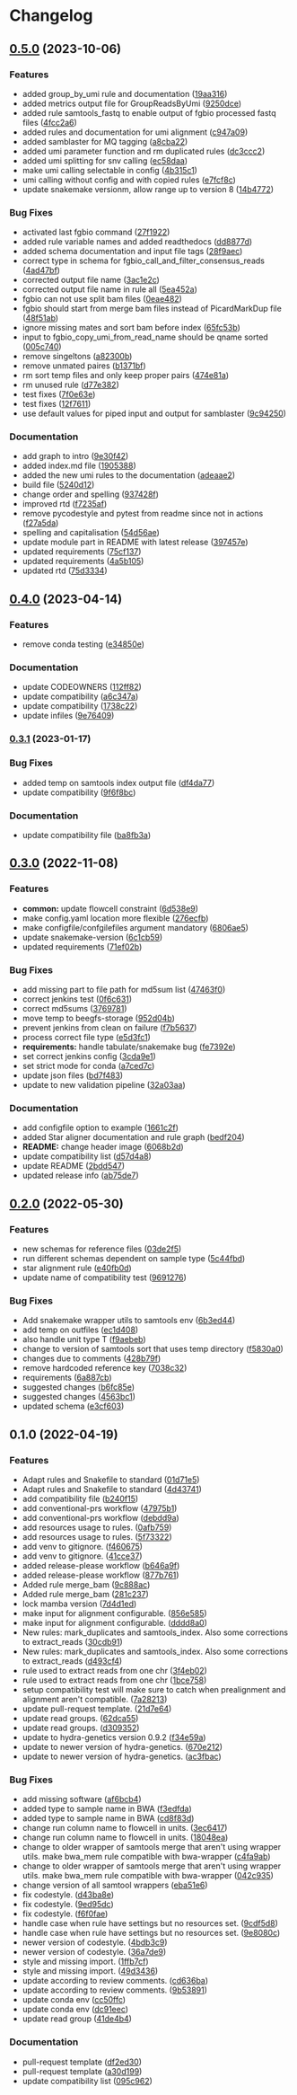 # Changelog

## [0.5.0](https://www.github.com/hydra-genetics/alignment/compare/v0.4.0...v0.5.0) (2023-10-06)


### Features

* added group_by_umi rule and documentation ([19aa316](https://www.github.com/hydra-genetics/alignment/commit/19aa3163804cfc3dd4dd06562c4dfedbbcde6ed2))
* added metrics output file for GroupReadsByUmi ([9250dce](https://www.github.com/hydra-genetics/alignment/commit/9250dcee52d606c0da5d69b609c5cdf07678a054))
* added rule samtools_fastq to enable output of fgbio processed fastq files ([4fcc2a6](https://www.github.com/hydra-genetics/alignment/commit/4fcc2a6b1b3334ed8477505418323e09dc712de7))
* added rules and documentation for umi alignment ([c947a09](https://www.github.com/hydra-genetics/alignment/commit/c947a09f9ec6d12fbd75ca631d68ed8a246894fb))
* added samblaster for MQ tagging ([a8cba22](https://www.github.com/hydra-genetics/alignment/commit/a8cba2244ae8108937cf5c1272e97a4a1d539e3c))
* added umi parameter function and rm duplicated rules ([dc3ccc2](https://www.github.com/hydra-genetics/alignment/commit/dc3ccc2fa5e33297f2b00e40c70435b39c4e4644))
* added umi splitting for snv calling ([ec58daa](https://www.github.com/hydra-genetics/alignment/commit/ec58daaa83ddfffc476249692d64ce60c961b02c))
* make umi calling selectable in config ([4b315c1](https://www.github.com/hydra-genetics/alignment/commit/4b315c1b9187fd8dd45b141ec4b4d54016b28947))
* umi calling without config and with copied rules ([e7fcf8c](https://www.github.com/hydra-genetics/alignment/commit/e7fcf8ce1244b24c8ca84cae38d4da0f682eca50))
* update snakemake versionm, allow range up to version 8 ([14b4772](https://www.github.com/hydra-genetics/alignment/commit/14b47727542b46f3bf8b711776f4e8a458c1f19a))


### Bug Fixes

* activated last fgbio command ([27f1922](https://www.github.com/hydra-genetics/alignment/commit/27f1922643a5b18daeada8d7afe64288170fcf10))
* added rule variable names and added readthedocs ([dd8877d](https://www.github.com/hydra-genetics/alignment/commit/dd8877d2f8e73965d81eb26ace5de9480c8d5077))
* added schema documentation and input file tags ([28f9aec](https://www.github.com/hydra-genetics/alignment/commit/28f9aec53addf3e0c2f486ea2cc68f1d35619f20))
* correct type in schema for fgbio_call_and_filter_consensus_reads ([4ad47bf](https://www.github.com/hydra-genetics/alignment/commit/4ad47bfb363ef142a21a2144cfc53683f26fb85e))
* corrected output file name ([3ac1e2c](https://www.github.com/hydra-genetics/alignment/commit/3ac1e2c1c3d46307ef6346547d7f527c017276a9))
* corrected output file name in rule all ([5ea452a](https://www.github.com/hydra-genetics/alignment/commit/5ea452a6bea1aea9421ec68ebf0ba4bf9625efa6))
* fgbio can not use split bam files ([0eae482](https://www.github.com/hydra-genetics/alignment/commit/0eae48233adbbcb0ef215aad96fec4605163b79a))
* fgbio should start from merge bam files instead of PicardMarkDup file ([48f51ab](https://www.github.com/hydra-genetics/alignment/commit/48f51ab53c53697eb03c62c85f1444c3f6ab5b68))
* ignore missing mates and sort bam before index ([65fc53b](https://www.github.com/hydra-genetics/alignment/commit/65fc53bb92cc621f18b2124891a0b2acf861a20c))
* input to fgbio_copy_umi_from_read_name should be qname sorted ([005c740](https://www.github.com/hydra-genetics/alignment/commit/005c740814173907a164317b041f5265cc0dc16d))
* remove singeltons ([a82300b](https://www.github.com/hydra-genetics/alignment/commit/a82300bf63afabf753534a69a93c0470eb06986a))
* remove unmated paires ([b1371bf](https://www.github.com/hydra-genetics/alignment/commit/b1371bff05f8819fc52b0bc3ec090720ad8ff7ae))
* rm sort temp files and only keep proper pairs ([474e81a](https://www.github.com/hydra-genetics/alignment/commit/474e81a9cf86986b3152e6ef0ad189079addb800))
* rm unused rule ([d77e382](https://www.github.com/hydra-genetics/alignment/commit/d77e382e77b26fe0ab33a0fc0e384efb83b69ddc))
* test fixes ([7f0e63e](https://www.github.com/hydra-genetics/alignment/commit/7f0e63e3ad1ed24cb633364940c1c382cdf5b922))
* test fixes ([12f7611](https://www.github.com/hydra-genetics/alignment/commit/12f7611adcf15b618b527ec493fad0533726de36))
* use default values for piped input and output for samblaster ([9c94250](https://www.github.com/hydra-genetics/alignment/commit/9c94250777ffbdae2c0a49c83da102d36116cbfb))


### Documentation

* add graph to intro ([9e30f42](https://www.github.com/hydra-genetics/alignment/commit/9e30f42f3cda594e65617c125b31cd4c74095704))
* added index.md file ([1905388](https://www.github.com/hydra-genetics/alignment/commit/19053889beb866a905532f982d858db9d36d3f70))
* added the new umi rules to the documentation ([adeaae2](https://www.github.com/hydra-genetics/alignment/commit/adeaae2628558e051b017de81fb879cfb705b435))
* build file ([5240d12](https://www.github.com/hydra-genetics/alignment/commit/5240d128b02834ee21e8c5bab3595a23b7d8a668))
* change order and spelling ([937428f](https://www.github.com/hydra-genetics/alignment/commit/937428f7cc76a02b40f148985d162db358426e55))
* improved rtd ([f7235af](https://www.github.com/hydra-genetics/alignment/commit/f7235af7688d2de9f0e7570c609704dcd686792e))
* remove pycodestyle and pytest from readme since not in actions ([f27a5da](https://www.github.com/hydra-genetics/alignment/commit/f27a5dafa121a35e271b23c80c9480f2e78a46a3))
* spelling and capitalisation ([54d56ae](https://www.github.com/hydra-genetics/alignment/commit/54d56ae0535164a09227317ed8be7bbd6bcc4df9))
* update module part in README with latest release ([397457e](https://www.github.com/hydra-genetics/alignment/commit/397457ed78361bd705e382b87b88fafdaa19703a))
* updated requirements ([75cf137](https://www.github.com/hydra-genetics/alignment/commit/75cf137fcf219824f8656e394e21d223406d9166))
* updated requirements ([4a5b105](https://www.github.com/hydra-genetics/alignment/commit/4a5b105408890c3a57b37b0b1343757f31527ef7))
* updated rtd ([75d3334](https://www.github.com/hydra-genetics/alignment/commit/75d33349905e23eb9bfdc0a6d2ae1e95bc50764c))

## [0.4.0](https://www.github.com/hydra-genetics/alignment/compare/v0.3.1...v0.4.0) (2023-04-14)


### Features

* remove conda testing ([e34850e](https://www.github.com/hydra-genetics/alignment/commit/e34850edf620a72692abf4113b6dbb71348fcb41))


### Documentation

* update CODEOWNERS ([112ff82](https://www.github.com/hydra-genetics/alignment/commit/112ff82eef62b5043a4ea81c4c17ebd9912c344f))
* update compatibility ([a6c347a](https://www.github.com/hydra-genetics/alignment/commit/a6c347a4004e5f202a8851c84b7a6b38c329193e))
* update compatibility ([1738c22](https://www.github.com/hydra-genetics/alignment/commit/1738c22fda753fe9a25ea633ac20a297ea36e88b))
* update infiles ([9e76409](https://www.github.com/hydra-genetics/alignment/commit/9e7640963d656a80aad51e7e102eabbe85bf4777))

### [0.3.1](https://www.github.com/hydra-genetics/alignment/compare/v0.3.0...v0.3.1) (2023-01-17)


### Bug Fixes

* added temp on samtools index output file ([df4da77](https://www.github.com/hydra-genetics/alignment/commit/df4da778bc8c4eed193ccf06507e306f5017b8e1))
* update compatibility ([9f6f8bc](https://www.github.com/hydra-genetics/alignment/commit/9f6f8bc31ca2c2869e143e05ccdd093c02c16019))


### Documentation

* update compatibility file ([ba8fb3a](https://www.github.com/hydra-genetics/alignment/commit/ba8fb3a1966a3ec56df76fee62a6224884569b30))

## [0.3.0](https://www.github.com/hydra-genetics/alignment/compare/v0.2.0...v0.3.0) (2022-11-08)


### Features

* **common:** update flowcell constraint ([6d538e9](https://www.github.com/hydra-genetics/alignment/commit/6d538e9d3e90df87dc340e2273b72e86b4ea72da))
* make config.yaml location more flexible ([276ecfb](https://www.github.com/hydra-genetics/alignment/commit/276ecfbf386ad348153fefea734ffc31deb5ac65))
* make configfile/confgilefiles argument mandatory ([6806ae5](https://www.github.com/hydra-genetics/alignment/commit/6806ae553d500b58f98443e66c7b3ae4294b93e5))
* update snakemake-version ([6c1cb59](https://www.github.com/hydra-genetics/alignment/commit/6c1cb592ce4832341ff8fe7984366d4e0224b265))
* updated requirements ([71ef02b](https://www.github.com/hydra-genetics/alignment/commit/71ef02b8d96051e91b36aecb95fe993c20188c11))


### Bug Fixes

* add missing part to file path for md5sum list ([47463f0](https://www.github.com/hydra-genetics/alignment/commit/47463f0db885e0203a9538f3228e96c2952b9d0a))
* correct jenkins test ([0f6c631](https://www.github.com/hydra-genetics/alignment/commit/0f6c6313912cc2e92448294a17069a36b618f8d0))
* correct md5sums ([3769781](https://www.github.com/hydra-genetics/alignment/commit/3769781f300e392beee6458ca4511bff3be72016))
* move temp to beegfs-storage ([952d04b](https://www.github.com/hydra-genetics/alignment/commit/952d04ba3dd3f9744b8f2225bd8f371ef2f0a8ff))
* prevent jenkins from clean on failure ([f7b5637](https://www.github.com/hydra-genetics/alignment/commit/f7b563782ca396b9fd3e386b508b5d4930d4fe8c))
* process correct file type ([e5d3fc1](https://www.github.com/hydra-genetics/alignment/commit/e5d3fc14d2c5a10bc2a704be2799405ae61aade2))
* **requirements:** handle tabulate/snakemake bug ([fe7392e](https://www.github.com/hydra-genetics/alignment/commit/fe7392e60bedf91e8bc0bd5aeaa93ab3bd8ac42b))
* set correct jenkins config ([3cda9e1](https://www.github.com/hydra-genetics/alignment/commit/3cda9e13b9eaa4fc687ab9b4e8181d345f04f8a0))
* set strict mode for conda ([a7ced7c](https://www.github.com/hydra-genetics/alignment/commit/a7ced7c0d1fc98149f4ff206a72b80ac118e4e01))
* update json files ([bd7f483](https://www.github.com/hydra-genetics/alignment/commit/bd7f483b29db31f9828aec17243cf375f8a02325))
* update to new validation pipeline ([32a03aa](https://www.github.com/hydra-genetics/alignment/commit/32a03aa0c5f79dca948ff076bd1a57240fb45a11))


### Documentation

* add configfile option to example ([1661c2f](https://www.github.com/hydra-genetics/alignment/commit/1661c2f5fd00672516dce8b08d4202eb68edaa12))
* added Star aligner documentation and rule graph ([bedf204](https://www.github.com/hydra-genetics/alignment/commit/bedf204219edf93aa45d820cc71daec7926835d6))
* **README:** change header image ([6068b2d](https://www.github.com/hydra-genetics/alignment/commit/6068b2d7702c740d9498328d4592891cfc8682ca))
* update compatibility list ([d57d4a8](https://www.github.com/hydra-genetics/alignment/commit/d57d4a85d1121219b99d0eac0ad2b04f209745a3))
* update README ([2bdd547](https://www.github.com/hydra-genetics/alignment/commit/2bdd54783d3fd9851450a745738c7553cd49f1f7))
* updated release info ([ab75de7](https://www.github.com/hydra-genetics/alignment/commit/ab75de705e53c94c31f183a2de469cc998ec492e))

## [0.2.0](https://www.github.com/hydra-genetics/alignment/compare/v0.1.0...v0.2.0) (2022-05-30)


### Features

* new schemas for reference files ([03de2f5](https://www.github.com/hydra-genetics/alignment/commit/03de2f5b7a0264c9cfaccab08029d8738f38adf5))
* run different schemas dependent on sample type ([5c44fbd](https://www.github.com/hydra-genetics/alignment/commit/5c44fbdc3c3273841881f9cc8378b30a6b073e16))
* star alignment rule ([e40fb0d](https://www.github.com/hydra-genetics/alignment/commit/e40fb0d5a4fecd27f539f9b42058999fdf93db29))
* update name of compatibility test ([9691276](https://www.github.com/hydra-genetics/alignment/commit/9691276d4c7f9bd1ba42ef3523ec44a4a800b278))


### Bug Fixes

* Add snakemake wrapper utils to samtools env ([6b3ed44](https://www.github.com/hydra-genetics/alignment/commit/6b3ed44c1d6915f127e3366fd2a38bd6f66056b7))
* add temp on outfiles ([ec1d408](https://www.github.com/hydra-genetics/alignment/commit/ec1d408696d55f022e59022e96e74955febbdac5))
* also handle unit type T ([f9aebeb](https://www.github.com/hydra-genetics/alignment/commit/f9aebeb76096db0f35a995c3aa3b20abb78f0895))
* change to version of samtools sort that uses temp directory ([f5830a0](https://www.github.com/hydra-genetics/alignment/commit/f5830a0c1d0f7f51fc8b3b7e206e1599cc6fb621))
* changes due to comments ([428b79f](https://www.github.com/hydra-genetics/alignment/commit/428b79f88f6e5ba340122c9d2089cc899561b60c))
* remove hardcoded reference key ([7038c32](https://www.github.com/hydra-genetics/alignment/commit/7038c3297e7ab208cc0ea596c08adf2fc9e604f1))
* requirements ([6a887cb](https://www.github.com/hydra-genetics/alignment/commit/6a887cbc81a1dc160c578eab79674118741e0b91))
* suggested changes ([b6fc85e](https://www.github.com/hydra-genetics/alignment/commit/b6fc85ef5d6ec4ec808d7bca20835d2f0fbb1350))
* suggested changes ([4563bc1](https://www.github.com/hydra-genetics/alignment/commit/4563bc126dc38588f801d4d5d254b363d781ebc8))
* updated schema ([e3cf603](https://www.github.com/hydra-genetics/alignment/commit/e3cf603813f73760cd6ba52855e1e7b1b2e8d287))

## 0.1.0 (2022-04-19)


### Features

* Adapt rules and Snakefile to standard ([01d71e5](https://www.github.com/hydra-genetics/alignment/commit/01d71e520df4e2a15b9693d0cf2993d20d36d123))
* Adapt rules and Snakefile to standard ([4d43741](https://www.github.com/hydra-genetics/alignment/commit/4d43741abc28f0bf8a8563bfa53a1b0007e46fee))
* add compatibility file ([b240f15](https://www.github.com/hydra-genetics/alignment/commit/b240f1520e97a5d544c195bc0d92b307dcf57bba))
* add conventional-prs workflow ([47975b1](https://www.github.com/hydra-genetics/alignment/commit/47975b11d84bd2f88e656e2058bb8632dec494d3))
* add conventional-prs workflow ([debdd9a](https://www.github.com/hydra-genetics/alignment/commit/debdd9a0b09bc14e93903d9368761d9f5cada378))
* add resources usage to rules. ([0afb759](https://www.github.com/hydra-genetics/alignment/commit/0afb7592cfa039179651d33ee864cd7fcec33eb4))
* add resources usage to rules. ([5f73322](https://www.github.com/hydra-genetics/alignment/commit/5f73322da05108c7d42000a194ef8662317f8b24))
* add venv to gitignore. ([f460675](https://www.github.com/hydra-genetics/alignment/commit/f460675eaa6a4f61ccec3ae7abc41065e45f34a7))
* add venv to gitignore. ([41cce37](https://www.github.com/hydra-genetics/alignment/commit/41cce379db2ea2d2f0e0c401347cfaaffff5bb15))
* added release-please workflow ([b646a9f](https://www.github.com/hydra-genetics/alignment/commit/b646a9f58b78c780640700a5d58e8e333af07694))
* added release-please workflow ([877b761](https://www.github.com/hydra-genetics/alignment/commit/877b76100a1c2f2d4107741e3bf1252449a4bd56))
* Added rule merge_bam ([9c888ac](https://www.github.com/hydra-genetics/alignment/commit/9c888ac0dfb0d7895c9d372380a6666d2db852c3))
* Added rule merge_bam ([281c237](https://www.github.com/hydra-genetics/alignment/commit/281c237cc66d0236292f047b60d663b691310efe))
* lock mamba version ([7d4d1ed](https://www.github.com/hydra-genetics/alignment/commit/7d4d1ed220d278afe92484c4a80d66a7a9855e07))
* make input for alignment configurable. ([856e585](https://www.github.com/hydra-genetics/alignment/commit/856e5852145b2ec106392dfc1db225002e37078a))
* make input for alignment configurable. ([dddd8a0](https://www.github.com/hydra-genetics/alignment/commit/dddd8a00235fc015fa6f421ff4e6ca32e6f35bfb))
* New rules: mark_duplicates and samtools_index. Also some corrections to extract_reads ([30cdb91](https://www.github.com/hydra-genetics/alignment/commit/30cdb912706081151d5565363b4726b39357c6aa))
* New rules: mark_duplicates and samtools_index. Also some corrections to extract_reads ([d493cf4](https://www.github.com/hydra-genetics/alignment/commit/d493cf43206ff7cf80d7d8c8d64fb2333fedd2f7))
* rule used to extract reads from one chr ([3f4eb02](https://www.github.com/hydra-genetics/alignment/commit/3f4eb0212e40cc2d47177c46e888bdbd1627d254))
* rule used to extract reads from one chr ([1bce758](https://www.github.com/hydra-genetics/alignment/commit/1bce758aa5c9303600a8015081e143536ca699ca))
* setup compatibility test will make sure to catch when prealignment and alignment aren't compatible. ([7a28213](https://www.github.com/hydra-genetics/alignment/commit/7a28213a2208494873288949e93ad6f1ce1bc131))
* update pull-request template. ([21d7e64](https://www.github.com/hydra-genetics/alignment/commit/21d7e6489e97f05bcf284a3f8fd649bb775c37ff))
* update read groups. ([62dca55](https://www.github.com/hydra-genetics/alignment/commit/62dca5580f6d1720719e2827f468878af8aa0c1c))
* update read groups. ([d309352](https://www.github.com/hydra-genetics/alignment/commit/d30935229fe4059c359201085e0ea9842c680fdc))
* update to hydra-genetics version 0.9.2 ([f34e59a](https://www.github.com/hydra-genetics/alignment/commit/f34e59a585b2c636ff3d09eec8929c19ccecb710))
* update to newer version of hydra-genetics. ([670e212](https://www.github.com/hydra-genetics/alignment/commit/670e212d0192f5901c5fb48addd9fc28f589c89c))
* update to newer version of hydra-genetics. ([ac3fbac](https://www.github.com/hydra-genetics/alignment/commit/ac3fbacf5d755962653182d511cfdd77fe281600))


### Bug Fixes

* add missing software ([af6bcb4](https://www.github.com/hydra-genetics/alignment/commit/af6bcb4fa2098fbbd6c124444137ef465ca0b078))
* added type to sample name in BWA ([f3edfda](https://www.github.com/hydra-genetics/alignment/commit/f3edfda219296fa14ba8771f0ede3ddb17d8ea48))
* added type to sample name in BWA ([cd8f83d](https://www.github.com/hydra-genetics/alignment/commit/cd8f83d80eb017e5a0fd8dc05715332cccbaf50c))
* change run column name to flowcell in units. ([3ec6417](https://www.github.com/hydra-genetics/alignment/commit/3ec6417c67cd86f0bdea6b1d40585a8a13edfa27))
* change run column name to flowcell in units. ([18048ea](https://www.github.com/hydra-genetics/alignment/commit/18048ea09ed70d20a7ec6896ce8f622630c1ccff))
* change to older wrapper of samtools merge that aren't using wrapper utils. make bwa_mem rule compatible with bwa-wrapper ([c4fa9ab](https://www.github.com/hydra-genetics/alignment/commit/c4fa9abb7bda6610683ba343cc98c554b89fee62))
* change to older wrapper of samtools merge that aren't using wrapper utils. make bwa_mem rule compatible with bwa-wrapper ([042c935](https://www.github.com/hydra-genetics/alignment/commit/042c93573050b3162a45f748818389fca581c057))
* change version of all samtool wrappers ([eba51e6](https://www.github.com/hydra-genetics/alignment/commit/eba51e6aa90cd5fa19828b75b8644e48cac1a189))
* fix codestyle. ([d43ba8e](https://www.github.com/hydra-genetics/alignment/commit/d43ba8edab9fa7fc26b9f4d0b4e6d1c0fc872be6))
* fix codestyle. ([9ed95dc](https://www.github.com/hydra-genetics/alignment/commit/9ed95dc7e683584c4be698f0e16fe5821d7f4fbf))
* fix codestyle. ([f6f0fae](https://www.github.com/hydra-genetics/alignment/commit/f6f0fae230ec0bb8163bb63e574d9cd3633a2211))
* handle case when rule have settings but no resources set. ([9cdf5d8](https://www.github.com/hydra-genetics/alignment/commit/9cdf5d848334d0045a4f900a51c2d9e71d451aa7))
* handle case when rule have settings but no resources set. ([9e8080c](https://www.github.com/hydra-genetics/alignment/commit/9e8080cfa00959989841ca95c6173ebe3ce66375))
* newer version of codestyle. ([4bdb3c9](https://www.github.com/hydra-genetics/alignment/commit/4bdb3c971822c915a363ceaa20e027ef111ae5d4))
* newer version of codestyle. ([36a7de9](https://www.github.com/hydra-genetics/alignment/commit/36a7de90b446db46c39ca9cebe966550d17ae8f5))
* style and missing import. ([1ffb7cf](https://www.github.com/hydra-genetics/alignment/commit/1ffb7cf625510707e313bd6dcabbb9d0e68c6824))
* style and missing import. ([49d3436](https://www.github.com/hydra-genetics/alignment/commit/49d3436a100742e7350b13a25a6e9549d55a2cac))
* update according to review comments. ([cd636ba](https://www.github.com/hydra-genetics/alignment/commit/cd636ba94d8685765ee6e39a1cdfc762211fdf7c))
* update according to review comments. ([9b53891](https://www.github.com/hydra-genetics/alignment/commit/9b53891324c02d389addcfec9c5756072b3757d4))
* update conda env ([cc50ffc](https://www.github.com/hydra-genetics/alignment/commit/cc50ffcd161fb76bcf9ee01f68711f18b9f1b12f))
* update conda env ([dc91eec](https://www.github.com/hydra-genetics/alignment/commit/dc91eeca12581ce4997e53a30fd31b2c37261ed9))
* update read group ([41de4b4](https://www.github.com/hydra-genetics/alignment/commit/41de4b4bd5905d1e146ee48d8ddb414325c066a9))


### Documentation

* pull-request template ([df2ed30](https://www.github.com/hydra-genetics/alignment/commit/df2ed30503cf96e3d58d64ead83bb4df6341a9fb))
* pull-request template ([a30d199](https://www.github.com/hydra-genetics/alignment/commit/a30d1997af516b23a3c06adf45223e5e57c5b794))
* update compatibility list ([095c962](https://www.github.com/hydra-genetics/alignment/commit/095c9626cd3b4f8c62686a65e633d7ca3797c69e))
